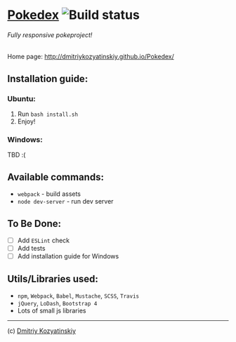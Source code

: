 # [Pokedex](http://dmitriykozyatinskiy.github.io/Pokedex/) ![Build status](https://travis-ci.org/DmitriyKozyatinskiy/Pokedex.svg?branch=master)
###### Fully responsive pokeproject!

Home page: http://dmitriykozyatinskiy.github.io/Pokedex/

## Installation guide:
### Ubuntu:
1. Run `bash install.sh`
2. Enjoy!

### Windows:
TBD :(

## Available commands:
* `webpack` - build assets
* `node dev-server` - run dev server

## To Be Done:
- [ ] Add `ESLint` check
- [ ] Add tests
- [ ] Add installation guide for Windows

## Utils/Libraries used:
* `npm`, `Webpack`, `Babel`, `Mustache`, `SCSS`, `Travis`
* `jQuery`, `LoDash`, `Bootstrap 4`
* Lots of small js libraries

---------------------
(c) [Dmitriy Kozyatinskiy](mailto:dmitriy.kozyatinskiy@gmail.com)
